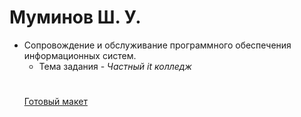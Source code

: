 # Муминов Ш. У.
- Сопровождение и обслуживание программного обеспечения информационных систем.
  - Тема задания - *Частный it колледж*
  # 
  [Готовый макет](https://www.figma.com/file/8Sj3aolYYK0FqSdgDzWMLa/%D0%A7%D0%B0%D1%81%D1%82%D0%BD%D1%8B%D0%B9-it-%D0%BA%D0%BE%D0%BB%D0%BB%D0%B5%D0%B4%D0%B6?node-id=1%3A3)

